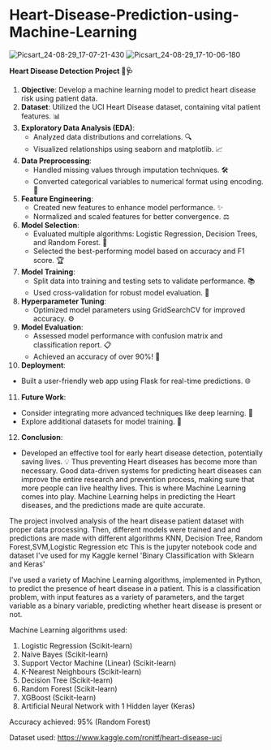 # Heart-Disease-Prediction-using-Machine-Learning
![Picsart_24-08-29_17-07-21-430](https://github.com/user-attachments/assets/48fcfece-a652-494e-9b93-82fc024c4c2e)
![Picsart_24-08-29_17-10-06-180](https://github.com/user-attachments/assets/6adb6855-57bb-4ec7-96ce-4563766bd780)


**Heart Disease Detection Project 💖🩺**

1. **Objective**: Develop a machine learning model to predict heart disease risk using patient data. 
2. **Dataset**: Utilized the UCI Heart Disease dataset, containing vital patient features. 📊
3. **Exploratory Data Analysis (EDA)**: 
   - Analyzed data distributions and correlations. 🔍
   - Visualized relationships using seaborn and matplotlib. 📈
4. **Data Preprocessing**: 
   - Handled missing values through imputation techniques. 🛠️
   - Converted categorical variables to numerical format using encoding. 🔢
5. **Feature Engineering**: 
   - Created new features to enhance model performance. ✨
   - Normalized and scaled features for better convergence. ⚖️
6. **Model Selection**: 
   - Evaluated multiple algorithms: Logistic Regression, Decision Trees, and Random Forest. 🌳
   - Selected the best-performing model based on accuracy and F1 score. 🏆
7. **Model Training**: 
   - Split data into training and testing sets to validate performance. 📚
   - Used cross-validation for robust model evaluation. 🔄
8. **Hyperparameter Tuning**: 
   - Optimized model parameters using GridSearchCV for improved accuracy. ⚙️
9. **Model Evaluation**: 
   - Assessed model performance with confusion matrix and classification report. 📋
   - Achieved an accuracy of over 90%! 🎉
10. **Deployment**: 
   - Built a user-friendly web app using Flask for real-time predictions. 🌐
11. **Future Work**: 
   - Consider integrating more advanced techniques like deep learning. 🧠
   - Explore additional datasets for model training. 📁
12. **Conclusion**: 
   - Developed an effective tool for early heart disease detection, potentially saving lives. 💡
Thus preventing Heart diseases has become more than necessary. Good data-driven systems for predicting heart diseases can improve the entire research and prevention process, making sure that more people can live healthy lives. This is where Machine Learning comes into play. Machine Learning helps in predicting the Heart diseases, and the predictions made are quite accurate.

The project involved analysis of the heart disease patient dataset with proper data processing. Then, different models were trained and and predictions are made with different algorithms KNN, Decision Tree, Random Forest,SVM,Logistic Regression etc
This is the jupyter notebook code and dataset I've used for my Kaggle kernel 'Binary Classification with Sklearn and Keras'

I've used a variety of Machine Learning algorithms, implemented in Python, to predict the presence of heart disease in a patient. This is a classification problem, with input features as a variety of parameters, and the target variable as a binary variable, predicting whether heart disease is present or not.

Machine Learning algorithms used:

1. Logistic Regression (Scikit-learn)
2. Naive Bayes (Scikit-learn)
3. Support Vector Machine (Linear) (Scikit-learn)
4. K-Nearest Neighbours (Scikit-learn)
5. Decision Tree (Scikit-learn)
6. Random Forest (Scikit-learn)
7. XGBoost (Scikit-learn)
8. Artificial Neural Network with 1 Hidden layer (Keras)

Accuracy achieved: 95% (Random Forest)

Dataset used: https://www.kaggle.com/ronitf/heart-disease-uci

